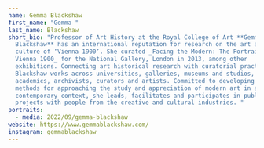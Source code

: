 ```yaml
---
name: Gemma Blackshaw
first_name: "Gemma "
last_name: Blackshaw
short_bio: "Professor of Art History at the Royal College of Art **Gemma
  Blackshaw** has an international reputation for research on the art and visual
  culture of ‘Vienna 1900’. She curated _Facing the Modern: The Portrait in
  Vienna 1900_ for the National Gallery, London in 2013, among other
  exhibitions. Connecting art historical research with curatorial practice,
  Blackshaw works across universities, galleries, museums and studios, with
  academics, archivists, curators and artists. Committed to developing new
  methods for approaching the study and appreciation of modern art in a
  contemporary context, she leads, facilitates and participates in public-facing
  projects with people from the creative and cultural industries. "
portraits:
  - media: 2022/09/gemma-blackshaw
website: https://www.gemmablackshaw.com/
instagram: gemmablackshaw
---
```

